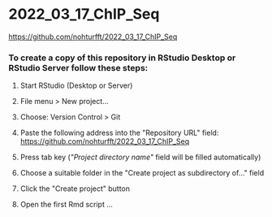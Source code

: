 # 2022_03_17_ChIP_Seq

https://github.com/nohturfft/2022_03_17_ChIP_Seq


### To create a copy of this repository in RStudio Desktop or RStudio Server follow these steps:  

1. Start RStudio (Desktop or Server)  
2. File menu > New project...  
3. Choose: Version Control > Git  
4. Paste the following address into the "Repository URL" field:
https://github.com/nohturfft/2022_03_17_ChIP_Seq

5. Press tab key (_"Project directory name"_ field will be filled automatically)  
6. Choose a suitable folder in the "Create project as subdirectory of..." field  
7. Click the "Create project" button  
8. Open the first Rmd script ...  
